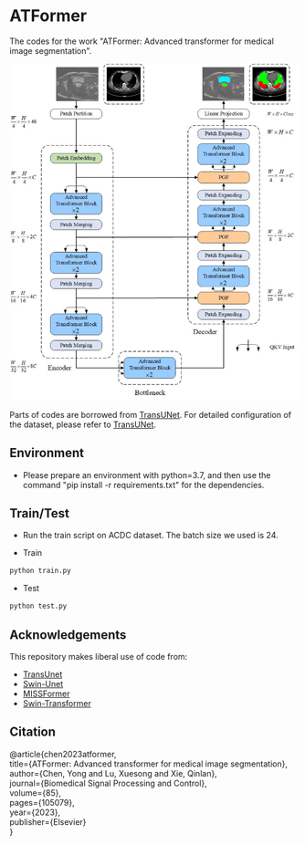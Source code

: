 # ATFormer
The codes for the work "ATFormer: Advanced transformer for medical image segmentation".

![ATFormer](img/Architecture_overview.jpg?raw=true)

Parts of codes are borrowed from [TransUNet](https://github.com/Beckschen/TransUNet). For detailed configuration of the dataset, please refer to [TransUNet](https://github.com/Beckschen/TransUNet).

## Environment

- Please prepare an environment with python=3.7, and then use the command "pip install -r requirements.txt" for the dependencies.

## Train/Test

- Run the train script on ACDC dataset. The batch size we used is 24. 

- Train

```bash
python train.py
```

- Test 

```bash
python test.py
```

## Acknowledgements

This repository makes liberal use of code from:

* [TransUnet](https://github.com/Beckschen/TransUNet)
* [Swin-Unet](https://github.com/HuCaoFighting/Swin-Unet)
* [MISSFormer](https://github.com/ZhifangDeng/MISSFormer)
* [Swin-Transformer](https://github.com/microsoft/Swin-Transformer)

## Citation

@article{chen2023atformer,  
  title={ATFormer: Advanced transformer for medical image segmentation},  
  author={Chen, Yong and Lu, Xuesong and Xie, Qinlan},  
  journal={Biomedical Signal Processing and Control},  
  volume={85},  
  pages={105079},  
  year={2023},  
  publisher={Elsevier}  
}
